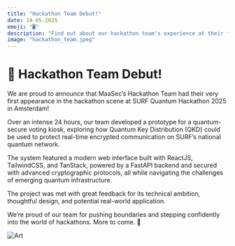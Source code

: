 ```yaml
---
title: "Hackathon Team Debut!"
date: 14-05-2025
emoji: "🖥️"
description: "Find out about our hackathon team's experience at their first ever event!"
image: "hackathon_team.jpeg"
---
```


# 🎉 Hackathon Team Debut! 

We are proud to announce that MaaSec’s Hackathon Team had their very first appearance in the hackathon scene at SURF Quantum Hackathon 2025 in Amsterdam!

Over an intense 24 hours, our team developed a prototype for a quantum-secure voting kiosk, exploring how Quantum Key Distribution (QKD) could be used to protect real-time encrypted communication on SURF’s national quantum network.

The system featured a modern web interface built with ReactJS, TailwindCSS, and TanStack, powered by a FastAPI backend and secured with advanced cryptographic protocols, all while navigating the challenges of emerging quantum infrastructure.

The project was met with great feedback for its technical ambition, thoughtful design, and potential real-world application.

We’re proud of our team for pushing boundaries and stepping confidently into the world of hackathons. More to come. 🚀

![Art](/hackathon_team.jpeg)